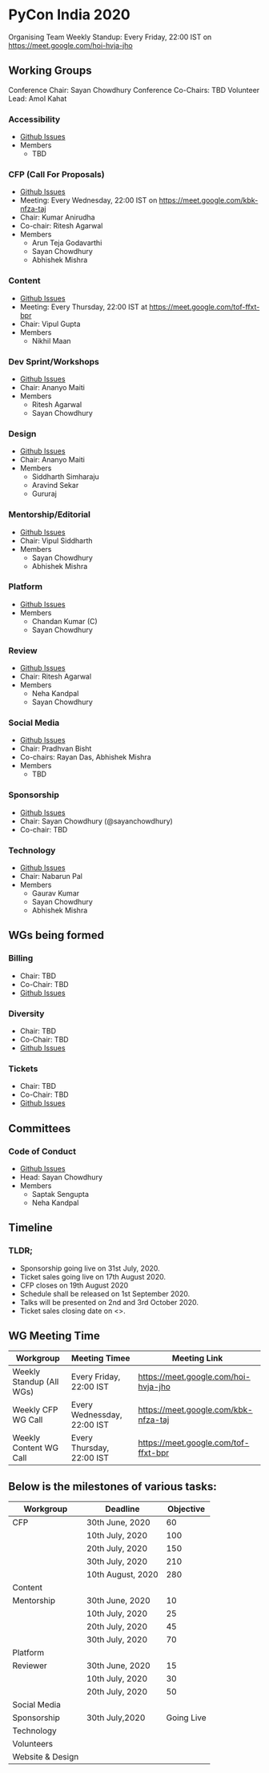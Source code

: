 # PyCon India 2020

Organising Team Weekly Standup: Every Friday, 22:00 IST on https://meet.google.com/hoi-hvja-jho

## Working Groups

Conference Chair: Sayan Chowdhury
Conference Co-Chairs: TBD
Volunteer Lead: Amol Kahat

### Accessibility

- [Github Issues](https://github.com/pythonindia/inpycon2020-tasks/issues?q=is%3Aopen+is%3Aissue+label%3Awg%2Faccessibility)
- Members
  * TBD

### CFP (Call For Proposals)

- [Github Issues](https://github.com/pythonindia/inpycon2020-tasks/issues?q=is%3Aopen+is%3Aissue+label%3Awg%2Fcfp)
- Meeting: Every Wednesday, 22:00 IST on https://meet.google.com/kbk-nfza-taj
- Chair: Kumar Anirudha
- Co-chair: Ritesh Agarwal
- Members
  * Arun Teja Godavarthi
  * Sayan Chowdhury
  * Abhishek Mishra

### Content

- [Github Issues](https://github.com/pythonindia/inpycon-blog/issues/)
- Meeting: Every Thursday, 22:00 IST at https://meet.google.com/tof-ffxt-bpr
- Chair: Vipul Gupta
- Members
  * Nikhil Maan

### Dev Sprint/Workshops
- [Github Issues](https://github.com/pythonindia/inpycon2020-tasks/issues?q=is%3Aopen+is%3Aissue+label%3Awg%2Fdevsprint)
- Chair: Ananyo Maiti
- Members
  * Ritesh Agarwal
  * Sayan Chowdhury

### Design

- [Github Issues](https://github.com/pythonindia/inpycon2020-tasks/issues?q=is%3Aopen+is%3Aissue+label%3Awg%2Fdesign)
- Chair: Ananyo Maiti
- Members
  * Siddharth Simharaju
  * Aravind Sekar
  * Gururaj

### Mentorship/Editorial

- [Github Issues](https://github.com/pythonindia/inpycon2020-tasks/issues?q=is%3Aopen+is%3Aissue+label%3Awg%2Fmentorship)
- Chair: Vipul Siddharth
- Members
  * Sayan Chowdhury
  * Abhishek Mishra

### Platform

- [Github Issues](https://github.com/pythonindia/inpycon2020-tasks/issues?q=is%3Aopen+is%3Aissue+label%3Awg%2Fplatform)
- Members
  * Chandan Kumar (C)
  * Sayan Chowdhury

### Review

- [Github Issues](https://github.com/pythonindia/inpycon2020-tasks/issues?q=is%3Aopen+is%3Aissue+label%3Awg%2Freview)
- Chair: Ritesh Agarwal
- Members
  * Neha Kandpal
  * Sayan Chowdhury

### Social Media

- [Github Issues](https://github.com/pythonindia/inpycon2020-tasks/issues?q=is%3Aopen+is%3Aissue+label%3Awg%2Fsocial-media)
- Chair: Pradhvan Bisht
- Co-chairs: Rayan Das, Abhishek Mishra
- Members
  * TBD

### Sponsorship

- [Github Issues](https://github.com/pythonindia/inpycon2020-tasks/issues?q=is%3Aopen+is%3Aissue+label%3Awg%2Fsponsorship)
- Chair: Sayan Chowdhury (@sayanchowdhury)
- Co-chair: TBD

### Technology

- [Github Issues](https://github.com/pythonindia/inpycon2020-tasks/issues?q=is%3Aopen+is%3Aissue+label%3Awg%2Ftechnology)
- Chair: Nabarun Pal
- Members
  * Gaurav Kumar
  * Sayan Chowdhury
  * Abhishek Mishra

## WGs being formed

### Billing

- Chair: TBD
- Co-Chair: TBD
- [Github Issues](https://github.com/pythonindia/inpycon2020-tasks/issues?q=is%3Aopen+is%3Aissue+label%3Awg%2Fbilling)

### Diversity

- Chair: TBD
- Co-Chair: TBD
- [Github Issues](https://github.com/pythonindia/inpycon2020-tasks/issues?q=is%3Aopen+is%3Aissue+label%3Awg%2Fdiversity)

### Tickets

- Chair: TBD
- Co-Chair: TBD
- [Github Issues](https://github.com/pythonindia/inpycon2020-tasks/issues?q=is%3Aopen+is%3Aissue+label%3Awg%2Ftickets)

## Committees

### Code of Conduct

- [Github Issues](https://github.com/pythonindia/inpycon2020-tasks/issues?q=is%3Aopen+is%3Aissue+label%3Awg%2Fcode-of-conduct)
- Head: Sayan Chowdhury
- Members
  * Saptak Sengupta
  * Neha Kandpal

## Timeline
### TLDR;
* Sponsorship going live on 31st July, 2020.
* Ticket sales going live on 17th August 2020.
* CFP closes on 19th August 2020
* Schedule shall be released on 1st September 2020.
* Talks will be presented on 2nd and 3rd October 2020.
* Ticket sales closing date on <>.

## WG Meeting Time
| **Workgroup** | **Meeting Timee** |**Meeting Link** |
|---|---|---|
|Weekly Standup (All WGs)      | Every Friday, 22:00 IST| https://meet.google.com/hoi-hvja-jho |
|Weekly CFP WG Call      | Every Wednessday, 22:00 IST| https://meet.google.com/kbk-nfza-taj |
|Weekly Content WG Call      | Every Thursday, 22:00 IST| https://meet.google.com/tof-ffxt-bpr |



## Below is the milestones of various tasks:
| **Workgroup** | **Deadline** |**Objective** |
|---|---|---|
|CFP       |30th June, 2020 | 60|
|          |10th July, 2020|100|
|          |20th July, 2020|150|
|          |30th July, 2020|210|
|          |10th August, 2020|280|
|Content|||
|Mentorship|30th June, 2020|10|
|          |10th July, 2020|25|
|          |20th July, 2020|45|
|          |30th July, 2020 |70|
|Platform|||
|Reviewer|30th June, 2020|15|
|        |10th July, 2020|30|
|        |20th July, 2020|50|
|Social Media|||
|Sponsorship|30th July,2020|Going Live|
|Technology|||
|Volunteers|||
|Website & Design|||
